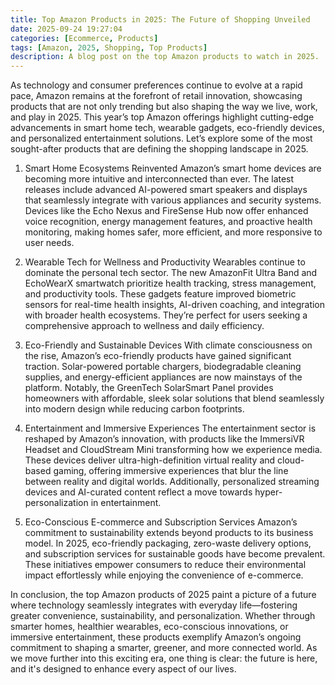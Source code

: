 ```yaml
---
title: Top Amazon Products in 2025: The Future of Shopping Unveiled
date: 2025-09-24 19:27:04 
categories: [Ecommerce, Products]
tags: [Amazon, 2025, Shopping, Top Products]
description: A blog post on the top Amazon products to watch in 2025.
---
```


As technology and consumer preferences continue to evolve at a rapid pace, Amazon remains at the forefront of retail innovation, showcasing products that are not only trending but also shaping the way we live, work, and play in 2025. This year’s top Amazon offerings highlight cutting-edge advancements in smart home tech, wearable gadgets, eco-friendly devices, and personalized entertainment solutions. Let’s explore some of the most sought-after products that are defining the shopping landscape in 2025.

1. Smart Home Ecosystems Reinvented
Amazon’s smart home devices are becoming more intuitive and interconnected than ever. The latest releases include advanced AI-powered smart speakers and displays that seamlessly integrate with various appliances and security systems. Devices like the Echo Nexus and FireSense Hub now offer enhanced voice recognition, energy management features, and proactive health monitoring, making homes safer, more efficient, and more responsive to user needs.

2. Wearable Tech for Wellness and Productivity
Wearables continue to dominate the personal tech sector. The new AmazonFit Ultra Band and EchoWearX smartwatch prioritize health tracking, stress management, and productivity tools. These gadgets feature improved biometric sensors for real-time health insights, AI-driven coaching, and integration with broader health ecosystems. They’re perfect for users seeking a comprehensive approach to wellness and daily efficiency.

3. Eco-Friendly and Sustainable Devices
With climate consciousness on the rise, Amazon’s eco-friendly products have gained significant traction. Solar-powered portable chargers, biodegradable cleaning supplies, and energy-efficient appliances are now mainstays of the platform. Notably, the GreenTech SolarSmart Panel provides homeowners with affordable, sleek solar solutions that blend seamlessly into modern design while reducing carbon footprints.

4. Entertainment and Immersive Experiences
The entertainment sector is reshaped by Amazon’s innovation, with products like the ImmersiVR Headset and CloudStream Mini transforming how we experience media. These devices deliver ultra-high-definition virtual reality and cloud-based gaming, offering immersive experiences that blur the line between reality and digital worlds. Additionally, personalized streaming devices and AI-curated content reflect a move towards hyper-personalization in entertainment.

5. Eco-Conscious E-commerce and Subscription Services
Amazon’s commitment to sustainability extends beyond products to its business model. In 2025, eco-friendly packaging, zero-waste delivery options, and subscription services for sustainable goods have become prevalent. These initiatives empower consumers to reduce their environmental impact effortlessly while enjoying the convenience of e-commerce.

In conclusion, the top Amazon products of 2025 paint a picture of a future where technology seamlessly integrates with everyday life—fostering greater convenience, sustainability, and personalization. Whether through smarter homes, healthier wearables, eco-conscious innovations, or immersive entertainment, these products exemplify Amazon’s ongoing commitment to shaping a smarter, greener, and more connected world. As we move further into this exciting era, one thing is clear: the future is here, and it's designed to enhance every aspect of our lives.